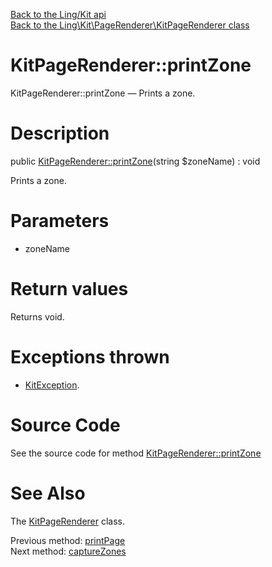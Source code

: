[Back to the Ling/Kit api](https://github.com/lingtalfi/Kit/blob/master/doc/api/Ling/Kit.md)<br>
[Back to the Ling\Kit\PageRenderer\KitPageRenderer class](https://github.com/lingtalfi/Kit/blob/master/doc/api/Ling/Kit/PageRenderer/KitPageRenderer.md)


KitPageRenderer::printZone
================



KitPageRenderer::printZone — Prints a zone.




Description
================


public [KitPageRenderer::printZone](https://github.com/lingtalfi/Kit/blob/master/doc/api/Ling/Kit/PageRenderer/KitPageRenderer/printZone.md)(string $zoneName) : void




Prints a zone.




Parameters
================


- zoneName

    


Return values
================

Returns void.


Exceptions thrown
================

- [KitException](https://github.com/lingtalfi/Kit/blob/master/doc/api/Ling/Kit/Exception/KitException.md).&nbsp;







Source Code
===========
See the source code for method [KitPageRenderer::printZone](https://github.com/lingtalfi/Kit/blob/master/PageRenderer/KitPageRenderer.php#L295-L322)


See Also
================

The [KitPageRenderer](https://github.com/lingtalfi/Kit/blob/master/doc/api/Ling/Kit/PageRenderer/KitPageRenderer.md) class.

Previous method: [printPage](https://github.com/lingtalfi/Kit/blob/master/doc/api/Ling/Kit/PageRenderer/KitPageRenderer/printPage.md)<br>Next method: [captureZones](https://github.com/lingtalfi/Kit/blob/master/doc/api/Ling/Kit/PageRenderer/KitPageRenderer/captureZones.md)<br>

